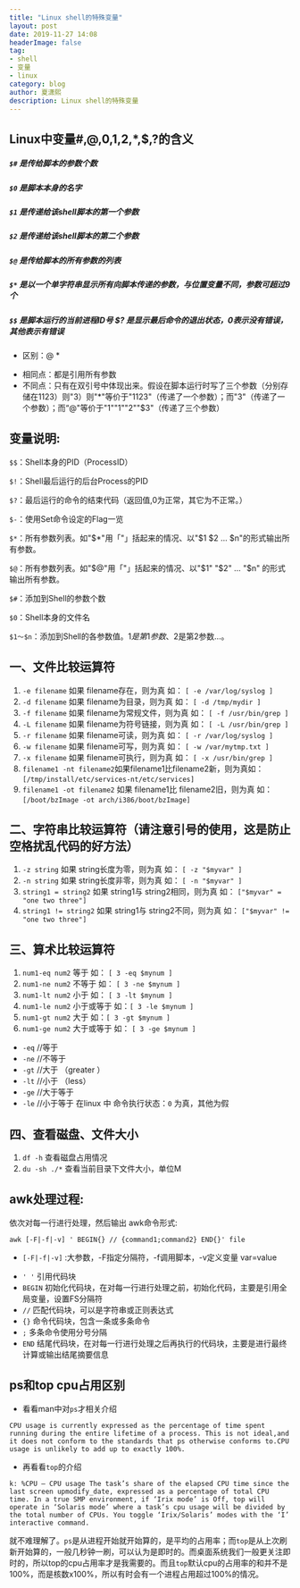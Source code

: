 ```yaml
---
title: "Linux shell的特殊变量"
layout: post
date: 2019-11-27 14:08
headerImage: false
tag:
- shell
- 变量
- linux
category: blog
author: 夏潇熙
description: Linux shell的特殊变量
---
```




## Linux中变量#,@,0,1,2,*,$$,$?的含义

##### `$#` 是传给脚本的参数个数
##### `$0` 是脚本本身的名字
##### `$1` 是传递给该shell脚本的第一个参数
##### `$2` 是传递给该shell脚本的第二个参数
##### `$@` 是传给脚本的所有参数的列表
##### `$*` 是以一个单字符串显示所有向脚本传递的参数，与位置变量不同，参数可超过9个 
##### `$$` 是脚本运行的当前进程ID号 $? 是显示最后命令的退出状态，0表示没有错误，其他表示有错误

* 区别：@ * 
- 相同点：都是引用所有参数
- 不同点：只有在双引号中体现出来。假设在脚本运行时写了三个参数（分别存储在1123）则"3）则"*"等价于"1123"（传递了一个参数）；而"3"（传递了一个参数）；而“@"等价于"1""1""2""$3"（传递了三个参数）

## 变量说明:
`$$`：Shell本身的PID（ProcessID）
 
`$!`：Shell最后运行的后台Process的PID 

`$?`：最后运行的命令的结束代码（返回值,0为正常，其它为不正常。） 

`$-`：使用Set命令设定的Flag一览 

`$*`：所有参数列表。如"$*"用「"」括起来的情况、以"$1 $2 … $n"的形式输出所有参数。
 
`$@`：所有参数列表。如"$@"用「"」括起来的情况、以"$1" "$2" … "$n" 的形式输出所有参数。 

`$#`：添加到Shell的参数个数 

`$0`：Shell本身的文件名 

`$1～$n`：添加到Shell的各参数值。$1是第1参数、$2是第2参数…。


## 一、文件比较运算符
1. `-e filename` 如果 filename存在，则为真 如： `[ -e /var/log/syslog ] `
2. `-d filename` 如果 filename为目录，则为真 如： `[ -d /tmp/mydir ] `
3. `-f filename` 如果 filename为常规文件，则为真 如： `[ -f /usr/bin/grep ] `
4. `-L filename` 如果 filename为符号链接，则为真 如： `[ -L /usr/bin/grep ]`
5. `-r filename` 如果 filename可读，则为真 如： `[ -r /var/log/syslog ] `
6. `-w filename` 如果 filename可写，则为真 如： `[ -w /var/mytmp.txt ]` 
7. `-x filename` 如果 filename可执行，则为真 如： `[ -x /usr/bin/grep ] `
8. `filename1 -nt filename2`如果filename1比filename2新，则为真如：`[/tmp/install/etc/services-nt/etc/services]`
9. `filename1 -ot filename2` 如果 filename1比 filename2旧，则为真 如：`[/boot/bzImage -ot arch/i386/boot/bzImage]`
            
## 二、字符串比较运算符（请注意引号的使用，这是防止空格扰乱代码的好方法）
 1. `-z string`  如果 string长度为零，则为真 如：  `[ -z "$myvar" ]`
 2. `-n string`  如果 string长度非零，则为真  如： `[ -n "$myvar" ]`
 3. `string1 = string2`  如果 string1与 string2相同，则为真 如：  `["$myvar" = "one two three"]`
 4. `string1 != string2`  如果 string1与 string2不同，则为真 如：  `["$myvar" != "one two three"]`
 
## 三、算术比较运算符
 1. `num1-eq num2`  等于 如： `[ 3 -eq $mynum ]`
 2. `num1-ne num2`  不等于 如： `[ 3 -ne $mynum ]`
 3. `num1-lt num2`  小于 如： `[ 3 -lt $mynum ]`
 4. `num1-le num2`  小于或等于  如：`[ 3 -le $mynum ]`
 5. `num1-gt num2`  大于  如：`[ 3 -gt $mynum ]`
 6. `num1-ge num2`  大于或等于 如： `[ 3 -ge $mynum ]`
 
- `-eq`           //等于            
- `-ne`           //不等于
- `-gt`           //大于 （greater ）
- `-lt`           //小于  （less）
- `-ge`           //大于等于
- `-le`           //小于等于
在linux 中 命令执行状态：`0` 为真，其他为假

## 四、查看磁盘、文件大小 

1. `df -h` 查看磁盘占用情况 
2. `du -sh ./*` 查看当前目录下文件大小，单位M

## awk处理过程: 
依次对每一行进行处理，然后输出 awk命令形式:

`awk [-F|-f|-v] ' BEGIN{} // {command1;command2} END{}' file ` 

- `[-F|-f|-v]` :大参数，-F指定分隔符，-f调用脚本，-v定义变量 var=value 
* `' '` 引用代码块 
* `BEGIN` 初始化代码块，在对每一行进行处理之前，初始化代码，主要是引用全局变量，设置FS分隔符 
* `//` 匹配代码块，可以是字符串或正则表达式 
* `{}` 命令代码块，包含一条或多条命令 
* `;` 多条命令使用分号分隔 
* `END` 结尾代码块，在对每一行进行处理之后再执行的代码块，主要是进行最终计算或输出结尾摘要信息

## ps和top cpu占用区别

* 看看man中对`ps`才相关介绍

`CPU usage is currently expressed as the percentage of time spent running during the entire lifetime of a process. This is not ideal,and it does not conform to the standards that ps otherwise conforms to.CPU usage is unlikely to add up to exactly 100%.`

* 再看看`top`的介绍

`k: %CPU – CPU usage The task’s share of the elapsed CPU time since the last screen upmodify_date, expressed as a percentage of total CPU time. In a true SMP environment, if ‘Irix mode’ is Off, top will operate in ‘Solaris mode’ where a task’s cpu usage will be divided by the total number of CPUs. You toggle ‘Irix/Solaris’ modes with the ‘I’ interactive command.`

就不难理解了。`ps`是从进程开始就开始算的，是平均的占用率；而`top`是从上次刷新开始算的，一般几秒钟一刷，可以认为是即时的。而桌面系统我们一般更关注即时的，所以top的cpu占用率才是我需要的。而且`top`默认cpu的占用率的和并不是100%，而是核数x100%，所以有时会有一个进程占用超过100%的情况。

